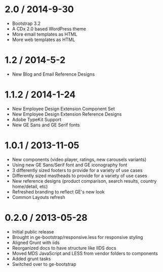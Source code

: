 2.0 / 2014-9-30
==================
* Bootstrap 3.2
* A CDx 2.0 based WordPress theme
* More email templates as HTML
* More web templates as HTML

1.2 / 2014-5-2
==================
* New Blog and Email Reference Designs


1.1.2 / 2014-1-24
==================
* New Employee Design Extension Component Set
* New Employee Design Extension Reference Designs
* Adobe TypeKit Support
* New GE Sans and GE Serif fonts


1.0.1 / 2013-11-05
==================
* New components (video player, ratings, new carousels variants)
* Using new GE Sans/Serif font and GE iconography font
* 3 differently sized footers to provide for a variety of use cases
* Differently sized mastheads to provide for a variety of use cases
* New reference designs (product comparison, search results, country home/detail, etc)
* Refreshed branding to reflect GE's new look
* Common Layouts refresh


0.2.0 / 2013-05-28
==================
* Initial public release
* Brought in ge-bootstrap/responsive.less for responsive styling
* Aligned Grunt with iids
* Reorganized docs to have structure like IIDS docs
* Moved MDS JavaScript and LESS from vendor folders to components
* Added grunt tasks
* Switched over to ge-bootstrap
